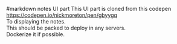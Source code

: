 #markdown notes UI part
This UI part is cloned from this codepen https://codepen.io/nickmoreton/pen/gbyygq  
To displaying the notes.  
This should be packed to deploy in any servers.  
Dockerize it if possible.  
